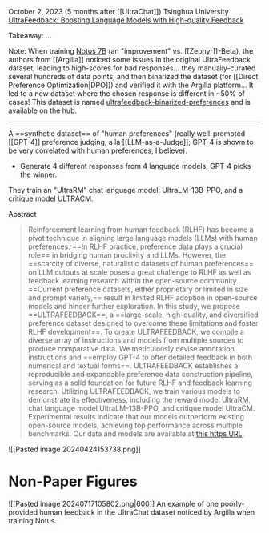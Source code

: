 October 2, 2023 (5 months after [[UltraChat]])
Tsinghua University
[UltraFeedback: Boosting Language Models with High-quality Feedback](https://arxiv.org/abs/2310.01377)

Takeaway: ...

Note: When training [Notus 7B](https://huggingface.co/argilla/notus-7b-v1) (an "improvement" vs. [[Zephyr]]-Beta), the authors from [[Argilla]] noticed some issues in the original UltraFeedback dataset, leading to high-scores for bad responses... they manually-curated several hundreds of data points, and then binarized the dataset (for [[Direct Preference Optimization|DPO]]) and verified it with the Argilla platform... It led to a new dataset where the chosen response is different in ~50% of cases! This dataset is named [ultrafeedback-binarized-preferences](https://huggingface.co/datasets/argilla/ultrafeedback-binarized-preferences) and is available on the hub.

---


A ==synthetic dataset== of "human preferences" (really well-prompted [[GPT-4]] preference judging, a la [[LLM-as-a-Judge]]; GPT-4 is shown to be very correlated with human preferences, I believe).
- Generate 4 different responses from 4 language models; GPT-4 picks the winner.

They train an "UltraRM" chat language model: UltraLM-13B-PPO, and a critique model ULTRACM.

Abstract
> Reinforcement learning from human feedback (RLHF) has become a pivot technique in aligning large language models (LLMs) with human preferences. ==In RLHF practice, preference data plays a crucial role== in bridging human proclivity and LLMs. However, the ==scarcity of diverse, naturalistic datasets of human preferences== on LLM outputs at scale poses a great challenge to RLHF as well as feedback learning research within the open-source community. ==Current preference datasets, either proprietary or limited in size and prompt variety,== result in limited RLHF adoption in open-source models and hinder further exploration. In this study, we propose ==ULTRAFEEDBACK==, a ==large-scale, high-quality, and diversified preference dataset designed to overcome these limitations and foster RLHF development==. To create ULTRAFEEDBACK, we compile a diverse array of instructions and models from multiple sources to produce comparative data. We meticulously devise annotation instructions and ==employ GPT-4 to offer detailed feedback in both numerical and textual forms==. ULTRAFEEDBACK establishes a reproducible and expandable preference data construction pipeline, serving as a solid foundation for future RLHF and feedback learning research. Utilizing ULTRAFEEDBACK, we train various models to demonstrate its effectiveness, including the reward model UltraRM, chat language model UltraLM-13B-PPO, and critique model UltraCM. Experimental results indicate that our models outperform existing open-source models, achieving top performance across multiple benchmarks. Our data and models are available at [this https URL](https://github.com/thunlp/UltraFeedback).

![[Pasted image 20240424153738.png]]




# Non-Paper Figures

![[Pasted image 20240717105802.png|600]]
An example of one poorly-provided human feedback in the UltraChat dataset noticed by Argilla when training Notus.